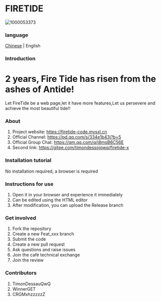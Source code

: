 # FIRETIDE

![1000053373](https://github.com/user-attachments/assets/658c37b4-8341-4600-b70a-a9d7ef10e2ff)

### language

[Chinese](./README.md) | English

### Introduction

# 2 years, Fire Tide has risen from the ashes of Antide!
Let FireTide be a web page,let it have more features,Let us persevere and achieve the most beautiful tide!!

### About

1. Project website: https://firetide-code.mysxl.cn
2. Official Channel: https://pd.qq.com/s/334e1b43j?b=5
3. Official Group Chat: https://qm.qq.com/q/j8msB6C56E
4. Second link: https://gitee.com/timondessojqwq/firetide-x

### Installation tutorial

   No installation required, a browser is required

### Instructions for use

1. Open it in your browser and experience it immediately
2. Can be edited using the HTML editor
3. After modification, you can upload the Release branch

### Get involved

1. Fork the repository
2. Create a new Feat_xxx branch
3. Submit the code
4. Create a new pull request
5. Ask questions and raise issues
6. Join the café technical exchange
7. Join the review

### Contributors

1. TimonDessauQwQ
2. WinnerGET
3. CRGMxhzzzzzZ
